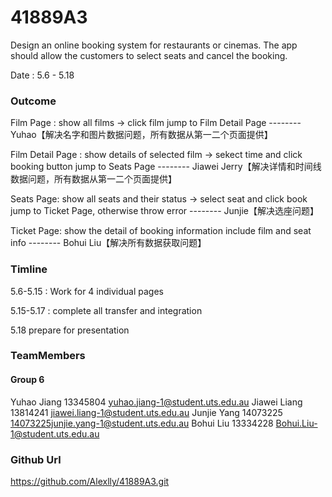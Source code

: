 # 41889A3
Design an online booking system for restaurants or cinemas. The app should allow the customers to select seats and cancel the booking.



Date : 5.6 - 5.18

### Outcome

Film Page : show all films -> click film jump to Film Detail Page   -------- Yuhao【解决名字和图片数据问题，所有数据从第一二个页面提供】

Film Detail Page : show details of selected film -> sekect time and click booking button jump to Seats Page   -------- Jiawei Jerry【解决详情和时间线数据问题，所有数据从第一二个页面提供】

Seats Page: show all seats and their status -> select seat and click book jump to Ticket Page, otherwise throw error   -------- Junjie【解决选座问题】

Ticket Page: show the detail of booking information include film and seat info   -------- Bohui Liu【解决所有数据获取问题】



### Timline

5.6-5.15 : Work for 4 individual pages

5.15-5.17 : complete all transfer and integration

5.18 prepare for presentation



### TeamMembers

#### Group 6
Yuhao Jiang 13345804 yuhao.jiang-1@student.uts.edu.au
Jiawei Liang 13814241 jiawei.liang-1@student.uts.edu.au
Junjie Yang 14073225 14073225junjie.yang-1@student.uts.edu.au
Bohui Liu 13334228 Bohui.Liu-1@student.uts.edu.au



### Github Url

https://github.com/Alexlly/41889A3.git
